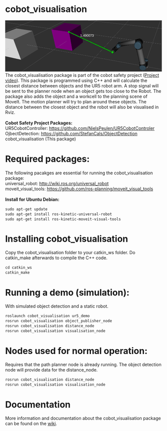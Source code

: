 # cobot_visualisation
![banner](https://github.com/Ron472/cobot_visualisation/blob/master/images/banner.png)
The cobot_visualisation package is part of the cobot safety project ([Project video](https://www.youtube.com/watch?v=YmooYBySHqc)). This package is programmed using C++ and will calculate the closest distance between objects and the UR5 robot arm. A stop signal will be sent to the planner node when an object gets too close to the Robot. The package also adds the object and a workcell to the planning scene of MoveIt. The motion planner will try to plan around these objects. The distance between the closest object and the robot will also be visualised in Rviz.<br/>
<br/>
**Cobot Safety Project Packages:**<br/>
UR5CobotController: https://github.com/NielsPeulen/UR5CobotControler<br/>
OjbectDetection: https://github.com/StefanCals/ObjectDetection<br/>
cobot_visualisation (This package)


# Required packages:
The following pacakges are essential for running the cobot_visualisation package:<br/>
universal_robot: http://wiki.ros.org/universal_robot <br/>
moveit_visual_tools: https://github.com/ros-planning/moveit_visual_tools<br/>
<br/>
**Install for Ubuntu Debian:**
```
sudo apt-get update
sudo apt-get install ros-kinetic-universal-robot
sudo apt-get install ros-kinetic-moveit-visual-tools
```
# Installing cobot_visualisation
Copy the cobot_visualisation folder to your catkin_ws folder. Do catkin_make afterwards to compile the C++ code.
```
cd catkin_ws
catkin_make
```
# Running a demo (simulation):
With simulated object detection and a static robot.
```
roslaunch cobot_visualisation ur5_demo
rosrun cobot_visualisation object_publisher_node
rosrun cobot_visualisation distance_node
rosrun cobot_visualisation visualisation_node
```
# Nodes used for normal operation:
Requires that the path planner node is already running. The object detection node will provide data for the distance_node.
```
rosrun cobot_visualisation distance_node
rosrun cobot_visualisation visualisation_node
```

# Documentation
More information and documentation about the cobot_visualisation package can be found on the [wiki](https://github.com/Ron472/cobot_visualisation/wiki).<br/>
